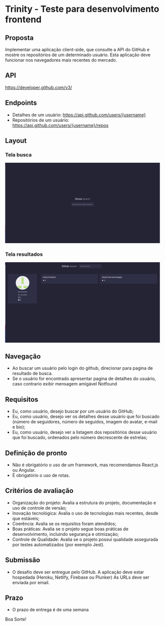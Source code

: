 Trinity - Teste para desenvolvimento frontend
======================

## Proposta

Implementar uma aplicação client-side, que consulte a API do GitHub e mostre os repositórios de um determinado usuário. Esta aplicação deve funcionar nos navegadores mais recentes do mercado.

## API
https://developer.github.com/v3/

## Endpoints
- Detalhes de um usuário: https://api.github.com/users/{username}
- Repositórios de um usuário: https://api.github.com/users/{username}/repos

## Layout

### Tela busca
![gitsearsh_1](gitsearsh_1.png)

### Tela resultados
![gitsearsh_2](gitsearsh_2.png)

## Navegação
- Ao buscar um usuário pelo login do github, direcionar para pagina de resultado de busca.
- Se o usuário for encontrado apresentar pagina de detalhes do usuário, caso contrario exibir mensagem amigável Notfound

## Requisitos
- Eu, como usuário, desejo buscar por um usuário do GitHub;
- Eu, como usuário, desejo ver os detalhes desse usuário que foi buscado (número de seguidores, número de seguidos, imagem do avatar, e-mail e bio);
- Eu, como usuário, desejo ver a listagem dos repositórios desse usuário que foi buscado, ordenados pelo número decrescente de estrelas;


## Definição de pronto
- Não é obrigatório o uso de um framework, mas recomendamos React.js ou Angular.
- É obrigatório o uso de rotas.

## Critérios de avaliação
- Organização do projeto: Avalia a estrutura do projeto, documentação e uso de controle de versão;
- Inovação tecnológica: Avalia o uso de tecnologias mais recentes, desde que estáveis;
- Coerência: Avalia se os requisitos foram atendidos;
- Boas práticas: Avalia se o projeto segue boas práticas de desenvolvimento, incluindo segurança e otimização;
- Controle de Qualidade: Avalia se o projeto possui qualidade assegurada por testes automatizados (por exemplo Jest).

## Submissão
- O desafio deve ser entregue pelo GitHub. A aplicação deve estar hospedada (Heroku, Netlify, Firebase ou Plunker) As URLs deve ser enviada por email.

## Prazo
- O prazo de entrega é de uma semana
 
Boa Sorte!
